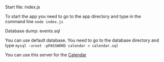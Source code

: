Start file: index.js

To start the app you need to go to the app directory and type in the command line `node index.js`

Database dump: events.sql

You can use default database. You need to go to the database directory and type `mysql -uroot -pPASSWORD calendar < calendar.sql`

You can use this server for the [Calendar](https://github.com/kradavar/Google-Calendar)
